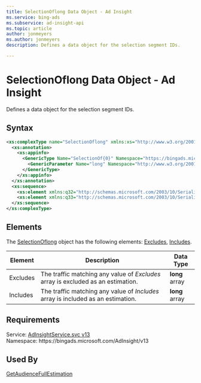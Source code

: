 ```yaml
---
title: SelectionOflong Data Object - Ad Insight
ms.service: bing-ads
ms.subservice: ad-insight-api
ms.topic: article
author: jonmeyers
ms.author: jonmeyers
description: Defines a data object for the selection segment IDs.

---
```

# SelectionOflong Data Object - Ad Insight
Defines a data object for the selection segment IDs.

## Syntax
```xml
<xs:complexType name="SelectionOflong" xmlns:xs="http://www.w3.org/2001/XMLSchema">
  <xs:annotation>
    <xs:appinfo>
      <GenericType Name="SelectionOf{0}" Namespace="https://bingads.microsoft.com/AdInsight/v13" xmlns="http://schemas.microsoft.com/2003/10/Serialization/">
        <GenericParameter Name="long" Namespace="http://www.w3.org/2001/XMLSchema" />
      </GenericType>
    </xs:appinfo>
  </xs:annotation>
  <xs:sequence>
    <xs:element xmlns:q32="http://schemas.microsoft.com/2003/10/Serialization/Arrays" minOccurs="0" name="Includes" nillable="true" type="q32:ArrayOflong" />
    <xs:element xmlns:q33="http://schemas.microsoft.com/2003/10/Serialization/Arrays" minOccurs="0" name="Excludes" nillable="true" type="q33:ArrayOflong" />
  </xs:sequence>
</xs:complexType>
```

## <a name="elements"></a>Elements

The [SelectionOflong](selectionoflong.md) object has the following elements: [Excludes](#excludes), [Includes](#includes).

|Element|Description|Data Type|
|-----------|---------------|-------------|
|<a name="excludes"></a>Excludes|The traffic matching any value of *Excludes* array is excluded as an estimation.|**long** array|
|<a name="includes"></a>Includes|The traffic matching any value of *Includes* array is included as an estimation.|**long** array|

## Requirements
Service: [AdInsightService.svc v13](https://adinsight.api.bingads.microsoft.com/Api/Advertiser/AdInsight/v13/AdInsightService.svc)  
Namespace: https\://bingads.microsoft.com/AdInsight/v13  

## Used By
[GetAudienceFullEstimation](getaudiencefullestimation.md)  
